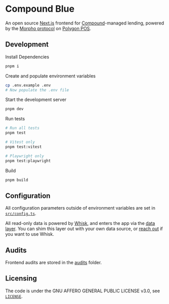 # Compound Blue 

An open source [Next.js](https://nextjs.org/) frontend for [Compound](https://compound.finance/)-managed lending, powered by the [Morpho protocol](https://morpho.xyz/) on [Polygon POS](https://polygon.technology/polygon-pos).

## Development

Install Dependencies
```bash
pnpm i
```

Create and populate environment variables
```bash
cp .env.example .env
# Now populate the .env file 
```

Start the development server
```bash
pnpm dev
```

Run tests
```bash
# Run all tests
pnpm test

# Vitest only
pnpm test:vitest

# Playwright only
pnpm test:playwright
```

Build
```bash
pnpm build
```

## Configuration

All configuration parameters outside of environment variables are set in [`src/config.ts`](./src/config.ts). 

All read-only data is powered by [Whisk](https://www.whisk.so/), and enters the app via the [data layer](src/data/whisk). You can shim this layer out with your own data source, or [reach out](https://paperclip.xyz/contact) if you want to use Whisk.

## Audits 

Frontend audits are stored in the [audits](/audits/) folder.

## Licensing

The code is under the GNU AFFERO GENERAL PUBLIC LICENSE v3.0, see [`LICENSE`](./LICENSE).
